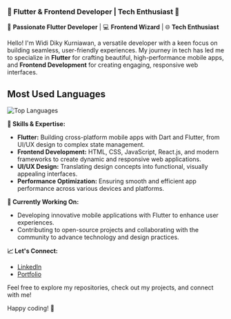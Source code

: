 ### 🌟 Flutter & Frontend Developer | Tech Enthusiast 🌟

🚀 **Passionate Flutter Developer** | 💻 **Frontend Wizard** | 🌐 **Tech Enthusiast**

Hello! I'm Widi Diky Kurniawan, a versatile developer with a keen focus on building seamless, user-friendly experiences. My journey in tech has led me to specialize in **Flutter** for crafting beautiful, high-performance mobile apps, and **Frontend Development** for creating engaging, responsive web interfaces.

## Most Used Languages

![Top Languages](https://github-readme-stats.vercel.app/api/top-langs/?username=callmeeve&layout=compact)


**🔧 Skills & Expertise:**
- **Flutter:** Building cross-platform mobile apps with Dart and Flutter, from UI/UX design to complex state management.
- **Frontend Development:** HTML, CSS, JavaScript, React.js, and modern frameworks to create dynamic and responsive web applications.
- **UI/UX Design:** Translating design concepts into functional, visually appealing interfaces.
- **Performance Optimization:** Ensuring smooth and efficient app performance across various devices and platforms.


**💼 Currently Working On:**
- Developing innovative mobile applications with Flutter to enhance user experiences.
- Contributing to open-source projects and collaborating with the community to advance technology and design practices.


**📈 Let's Connect:**
- [LinkedIn](https://linkedin.com/in/widi-diky-b440bb234)
- [Portfolio](https://callmeeve.vercel.app)

Feel free to explore my repositories, check out my projects, and connect with me!


Happy coding! 🌟
